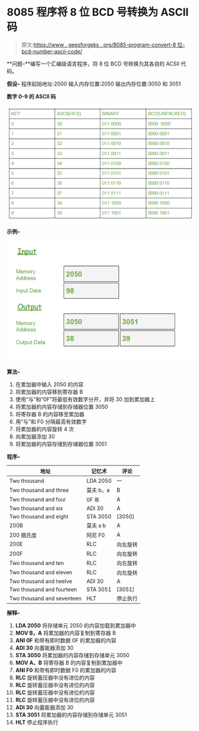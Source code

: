 # 8085 程序将 8 位 BCD 号转换为 ASCII 码

> 原文:[https://www . geesforgeks . org/8085-program-convert-8 位-bcd-number-ascii-code/](https://www.geeksforgeeks.org/8085-program-convert-8-bit-bcd-number-ascii-code/)

**问题–**编写一个汇编级语言程序，将 8 位 BCD 号转换为其各自的 ACSII 代码。

**假设–**
程序起始地址:2000
输入内存位置:2050
输出内存位置:3050 和 3051

**数字 0-9 的 ASCII 码**

![](img/121e5e44f6a0f2959f8ae2cae9868e99.png)

**示例–**

![](img/f2d97a0dd39ec391aaf5141c01152df9.png)

**算法–**

1.  在累加器中输入 2050 的内容
2.  将累加器的内容移到寄存器 B
3.  使用“与”和“0F”将最低有效数字分开，并将 30 加到累加器上
4.  将累加器的内容存储到存储器位置 3050
5.  将寄存器 B 的内容移至累加器
6.  用“与”和 F0 分隔最高有效数字
7.  将累加器的内容旋转 4 次
8.  向累加器添加 30
9.  将累加器的内容存储到存储器位置 3051

**程序–**

<center>

| 地址 | 记忆术 | 评论 |
| --- | --- | --- |
| Two thousand | LDA 2050 | 一 |
| Two thousand and three | 莫夫 b，a | B |
| Two thousand and four | 0F 年 | A |
| Two thousand and six | ADI 30 | A |
| Two thousand and eight | STA 3050 | [3050] |
| 200B | 莫夫 a b | A |
| 200 摄氏度 | 阿尼 F0 | A |
| 200E | RLC | 向左旋转 |
| 200F | RLC | 向左旋转 |
| Two thousand and ten | RLC | 向左旋转 |
| Two thousand and eleven | RLC | 向左旋转 |
| Two thousand and twelve | ADI 30 | A |
| Two thousand and fourteen | STA 3051 | [3051] |
| Two thousand and seventeen | HLT | 停止执行 |

</center>

**解释–**

1.  **LDA 2050** 将存储单元 2050 的内容加载到累加器中
2.  **MOV B，A** 将累加器的内容复制到寄存器 B
3.  **ANI 0F** 和带有即时数据 0F 的累加器的内容
4.  **ADI 30** 向蓄能器添加 30
5.  **STA 3050** 将累加器的内容存储到存储单元 3050
6.  **MOV A、B** 将寄存器 B 的内容复制到累加器中
7.  **ANI F0** 和带有即时数据 F0 的累加器的内容
8.  **RLC** 旋转蓄压器中没有进位的内容
9.  **RLC** 旋转蓄压器中没有进位的内容
10.  **RLC** 旋转蓄压器中没有进位的内容
11.  **RLC** 旋转蓄压器中没有进位的内容
12.  **ADI 30** 向蓄能器添加 30
13.  **STA 3051** 将累加器的内容存储到存储单元 3051
14.  **HLT** 停止程序执行